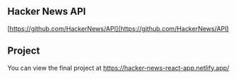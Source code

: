 ## Hacker News API
[https://github.com/HackerNews/API](https://github.com/HackerNews/API)

## Project
You can view the final project at https://hacker-news-react-app.netlify.app/
